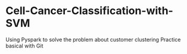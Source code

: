 # Cell-Cancer-Classification-with-SVM
Using Pyspark to solve the problem about customer clustering
Practice basical with Git
